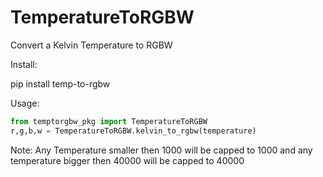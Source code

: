 # TemperatureToRGBW
Convert a Kelvin Temperature to RGBW

Install:

pip install temp-to-rgbw

Usage:
```python
from temptorgbw_pkg import TemperatureToRGBW
r,g,b,w = TemperatureToRGBW.kelvin_to_rgbw(temperature)
```
Note: Any Temperature smaller then 1000 will be capped to 1000 and any temperature bigger then 40000 will be capped to 40000
